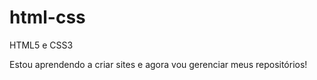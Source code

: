# html-css
 HTML5  e CSS3

 Estou aprendendo a criar sites e agora vou gerenciar meus repositórios!
